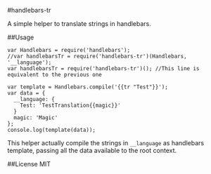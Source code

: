#handlebars-tr

A simple helper to translate strings in handlebars.

##Usage

    var Handlebars = require('handlebars');
    //var handlebarsTr = require('handlebars-tr')(Handlebars, '__language');
    var handlebarsTr = require('handlebars-tr')(); //This line is equivalent to the previous one

    var template = Handlebars.compile('{{tr "Test"}}');
    var data = {
      __language: {
        Test: 'TestTranslation{{magic}}'
      }
      magic: 'Magic'
    };
    console.log(template(data));

This helper actually compile the strings in `__language` as handlebars template, passing all the data available to the root context.

##License
MIT
